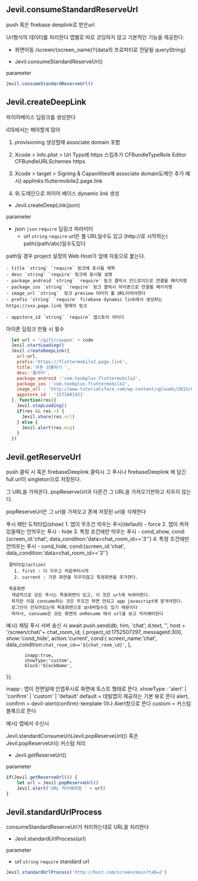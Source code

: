 
## Jevil.consumeStandardReserveUrl


push 혹은 firebase deeplink로 받은url

Url형식의 데이터를 처리한다
앱별로 따로 코딩하지 않고 기본적인 기능을 제공한다.

- 화면이동
/screen/{screen_name}?{data의 프로퍼티로 전달될 queryString}




- Jevil.consumeStandardReserveUrl()

parameter



```js filename="Example code"
Jevil.consumeStandardReserveUrl()
```




## Jevil.createDeepLink

파이어베이스 딥링크를 생성한다

iOS에서는 해야할게 많아

1. provisioning 생성할때 associate domain 포함

2. Xcode > Info.plist >  Url Typs에 https 스킴추가 
                <dict>
			<key>CFBundleTypeRole</key>
			<string>Editor</string>
			<key>CFBundleURLSchemes</key>
			<array>
				<string>https</string>
			</array>
		</dict>

3. Xcode > target > Signing & Capavilities에 associate domain도메인 추가 
  예시) applinks:fluttermobile2.page.link

4. 위 도메인으로 파이어 베이스 dynamic link 생성



- Jevil.createDeepLink(json)

parameter

- json `json` `require` 딥링크 파라미터
    - url `string` `require` url은 풀 URL일수도 있고 (http://로 시작하는)
path(/path/abc)일수도있다

path일 경우 project 설정의 Web Host가 앞에 자동으로 붙는다.

    - title `string` `require` 링크에 표시될 제목
    - desc `string` `require` 링크에 표시될 설명
    - package_android `string` `require` 링크 클릭시 안드로이드로 연결될 패키지명
    - package_ios `string` `require` 링크 클릭시 아이폰으로 연결될 패키지명
    - image_url `string`  링크 preview 이미지 풀 URL이어야한다
    - prefix `string` `require` firebase dynamic link에서 생성하는 https://xxx.page.link 형태의 링크

    - appstore_id `string` `require` 앱스토어 아이디 
아이폰 딥링크 만들 시 필수 


```js filename="Example code"
  let url = '/gift/coupon' + code
  Jevil.startLoading()
  Jevil.createDeepLink({
    url:url,
    prefix:'https://fluttermobile2.page.link',
    title:'쿠폰 선물하기 ',
    desc:'플러터',
    package_android :'com.toobplus.fluttermobile2',
    package_ios :'com.toobplus.fluttermobile2',
    image_url : 'http://www.tutorialsface.com/wp-content/uploads/2015/08/11954620_10153574159971543_7746758011460724864_n.jpg',
    appstore_id : '1571601921'
  }, function(res){
    Jevil.stopLoading()
    if(res && res.r) {
      Jevil.share(res.url)
    } else {
      Jevil.alert(res.msg)
    }
  })
```




## Jevil.getReserveUrl

push 클릭 시 혹은 firebaseDeeplink 클릭시 그 푸시나 firebaseDeeplink 에 담긴 full url이 singleton으로 저장된다. 

그 URL을 가져온다. 
popReserveUrl과 다른건 그 URL을 가져오기만하고 지우지 않는다.

popReserveUrl은 그 url을 가져오고 폰에 저장된 url을 삭제한다



푸시 패턴
   도착타입(show)
     1. 앱이 무조건 띄우는 푸시(default) - force
     2. 앱이 켜져있을때는 안띄우는 푸시 - hide
     3. 특정 조건에만 띄우는 푸시 - cond_show, cond:{screen_id:'chat', data_condition:'data>chat_room_id=='3''}
     4. 특정 조건에만 안띄우는 푸시 - cond_hide, cond:{screen_id:'chat', data_condition:'data>chat_room_id=='3''}
     
     클릭타입(action)
       1. first : 다 지우고 처음부터시작
       2. current : 기존 화면을 지우지않고 특정화면을 추가한다.  
 
     목표화면 
      개념적으로 모든 푸시는 목표화면이 있고, 이 것은 url에 녹여야한다. 
      하지만 이걸 consume하는 것은 무조건 하면 안되고 app javascript에 맡겨야한다.
      로그인이 안되어있는데 목표화면으로 보내버릴수도 있기 때문이다
      따라서, consume은 모든 화면의 onResume 에서 url을 보고 처리해야한다

     
예시) 채팅 푸시 서버 송신 시 
await push.send(db, him, 'chat', d.text, '', host + '/screen/chat/'+ chat_room_id, {
            project_id:1752507297, 
            messageId:300,
            show:'cond_hide', 
            action:'current',
            cond:{
                screen_name:'chat', 
                data_condition:`chat_room_id=='${chat_room_id}'`,
            },

           inapp:true,
           showType:'custom',
           block:'blockName',
});

inapp : 앱이 전면일때 인앱푸시로 화면에 토스트 형태로 뜬다.
showType : 'alert' | 'confirm' | 'custom' | 'default'
default = 데빌앱이 제공하는 기본 뷰로 뜬다
alert, confirm = devil-alert(confirm)-template 이나 Alert창으로 뜬다
custom = 커스텀 블록으로 뜬다



예시) 앱에서 수신시

Jevil.standardConsumeUrl(Jevil.popReserveUrl())
혹은 
Jevil.popReserveUrl() 커스텀 처리










- Jevil.getReserveUrl()

parameter



```js filename="Example code"
if(Jevil.getReserveUrl()) {
    let url = Jevil.popReserveUrl()
    Jevil.alert('URL 처리해야함 ' + url)
}
```




## Jevil.standardUrlProcess

consumeStandardReserveUrl가 처리하는대로 URL을 처리한다

- Jevil.standardUrlProcess(url)

parameter

- url `string` `require` standard url


```js filename="Example code"
Jevil.standardUrlProcess('http://host.com/screen/main?tab=2')
```



